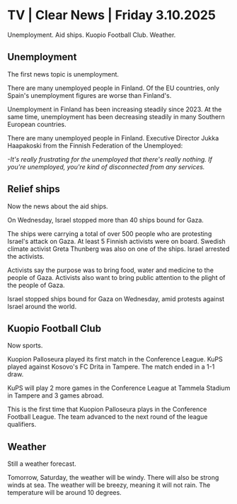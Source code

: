 # TV | Clear News | Friday 3.10.2025

Unemployment. Aid ships. Kuopio Football Club. Weather.

## Unemployment

The first news topic is unemployment.

There are many unemployed people in Finland. Of the EU countries, only Spain's unemployment figures are worse than Finland's.

Unemployment in Finland has been increasing steadily since 2023. At the same time, unemployment has been decreasing steadily in many Southern European countries.

There are many unemployed people in Finland. Executive Director Jukka Haapakoski from the Finnish Federation of the Unemployed:

*-It's really frustrating for the unemployed that there's really nothing. If you're unemployed, you're kind of disconnected from any services.*

## Relief ships

Now the news about the aid ships.

On Wednesday, Israel stopped more than 40 ships bound for Gaza.

The ships were carrying a total of over 500 people who are protesting Israel's attack on Gaza. At least 5 Finnish activists were on board. Swedish climate activist Greta Thunberg was also on one of the ships. Israel arrested the activists.

Activists say the purpose was to bring food, water and medicine to the people of Gaza. Activists also want to bring public attention to the plight of the people of Gaza.

Israel stopped ships bound for Gaza on Wednesday, amid protests against Israel around the world.

## Kuopio Football Club

Now sports.

Kuopion Palloseura played its first match in the Conference League. KuPS played against Kosovo's FC Drita in Tampere. The match ended in a 1-1 draw.

KuPS will play 2 more games in the Conference League at Tammela Stadium in Tampere and 3 games abroad.

This is the first time that Kuopion Palloseura plays in the Conference Football League. The team advanced to the next round of the league qualifiers.

## Weather

Still a weather forecast.

Tomorrow, Saturday, the weather will be windy. There will also be strong winds at sea. The weather will be breezy, meaning it will not rain. The temperature will be around 10 degrees.
